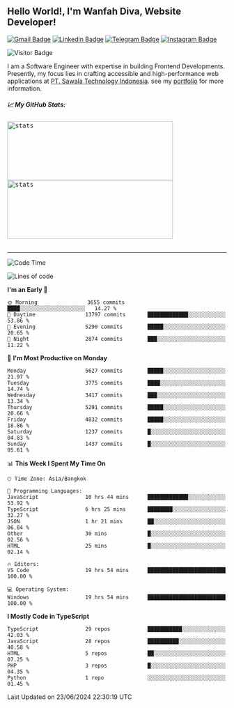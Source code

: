 ## Hello World!, I'm Wanfah Diva, Website Developer!

[![Gmail Badge](https://img.shields.io/badge/-Gmail-white?style=plastic&logo=Gmail&link=mailto:aditputrafirmansyah@gmail.com)](mailto:wanfahdivaa@gmail.com)
[![Linkedin Badge](https://img.shields.io/badge/-LinkedIn-blue?style=plastic&logo=Linkedin&link=https://www.linkedin.com/in/aditputrafirmansyah/)](https://www.linkedin.com/in/wanfahdiva/)
[![Telegram Badge](https://img.shields.io/badge/-Telegram-blue?style=plastic&logo=telegram&link=https://t.me/Adithya_13)](https://t.me/wanfahdiva)
[![Instagram Badge](https://img.shields.io/badge/-Instagram-white?style=plastic&logo=instagram&link=https://www.instagram.com/adithya_firmansyahputra/)](https://www.instagram.com/wnfhdva/)

![Visitor Badge](https://visitor-badge.laobi.icu/badge?page_id=wanfahdiva.wanfahdiva)

<p>
I am a Software Engineer with expertise in building Frontend Developments.
Presently, my focus lies in crafting accessible and high-performance web applications at  <a href="https://sawala/tech" target="_blank">PT. Sawala Technology Indonesia</a>. see my <a href="https://wanfahdiva.me" target="_blank">portfolio</a> for more information.
</p>

<h5 align="left">
  
📈 **My GitHub Stats:**

</h5>

<div align="left">
<kbd>
    <img height="135em" width="380em" alt="stats" src="https://github-readme-streak-stats.herokuapp.com?user=wanfahdiva&theme=tokyonight_duo&hide_border=true&dates=27DDC9" />
</kbd>
<kbd>
    <img height="135em" width="380em" alt="stats" src="https://github-readme-activity-graph.vercel.app/graph?username=wanfahdiva&theme=react&hide_title=true"></kbd>
</div>

<br />

---

<!--START_SECTION:waka-->
![Code Time](http://img.shields.io/badge/Code%20Time-711%20hrs%2042%20mins-blue)

![Lines of code](https://img.shields.io/badge/From%20Hello%20World%20I%27ve%20Written-18.6%20million%20lines%20of%20code-blue)

**I'm an Early 🐤** 

```text
🌞 Morning                3655 commits        ████░░░░░░░░░░░░░░░░░░░░░   14.27 % 
🌆 Daytime                13797 commits       █████████████░░░░░░░░░░░░   53.86 % 
🌃 Evening                5290 commits        █████░░░░░░░░░░░░░░░░░░░░   20.65 % 
🌙 Night                  2874 commits        ███░░░░░░░░░░░░░░░░░░░░░░   11.22 % 
```
📅 **I'm Most Productive on Monday** 

```text
Monday                   5627 commits        █████░░░░░░░░░░░░░░░░░░░░   21.97 % 
Tuesday                  3775 commits        ████░░░░░░░░░░░░░░░░░░░░░   14.74 % 
Wednesday                3417 commits        ███░░░░░░░░░░░░░░░░░░░░░░   13.34 % 
Thursday                 5291 commits        █████░░░░░░░░░░░░░░░░░░░░   20.66 % 
Friday                   4832 commits        █████░░░░░░░░░░░░░░░░░░░░   18.86 % 
Saturday                 1237 commits        █░░░░░░░░░░░░░░░░░░░░░░░░   04.83 % 
Sunday                   1437 commits        █░░░░░░░░░░░░░░░░░░░░░░░░   05.61 % 
```


📊 **This Week I Spent My Time On** 

```text
🕑︎ Time Zone: Asia/Bangkok

💬 Programming Languages: 
JavaScript               10 hrs 44 mins      █████████████░░░░░░░░░░░░   53.92 % 
TypeScript               6 hrs 25 mins       ████████░░░░░░░░░░░░░░░░░   32.27 % 
JSON                     1 hr 21 mins        ██░░░░░░░░░░░░░░░░░░░░░░░   06.84 % 
Other                    30 mins             █░░░░░░░░░░░░░░░░░░░░░░░░   02.56 % 
HTML                     25 mins             █░░░░░░░░░░░░░░░░░░░░░░░░   02.14 % 

🔥 Editors: 
VS Code                  19 hrs 54 mins      █████████████████████████   100.00 % 

💻 Operating System: 
Windows                  19 hrs 54 mins      █████████████████████████   100.00 % 
```

**I Mostly Code in TypeScript** 

```text
TypeScript               29 repos            ███████████░░░░░░░░░░░░░░   42.03 % 
JavaScript               28 repos            ██████████░░░░░░░░░░░░░░░   40.58 % 
HTML                     5 repos             ██░░░░░░░░░░░░░░░░░░░░░░░   07.25 % 
PHP                      3 repos             █░░░░░░░░░░░░░░░░░░░░░░░░   04.35 % 
Python                   1 repo              ░░░░░░░░░░░░░░░░░░░░░░░░░   01.45 % 
```




 Last Updated on 23/06/2024 22:30:19 UTC
<!--END_SECTION:waka-->
